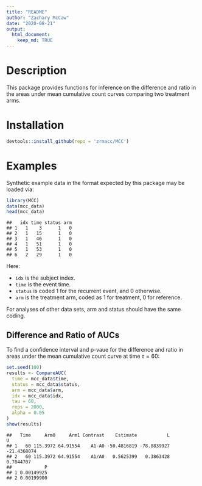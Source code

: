 ```yaml
---
title: "README"
author: "Zachary McCaw"
date: "2020-08-21"
output: 
  html_document: 
    keep_md: TRUE
--- 
```




# Description

This package provides functions for inference on the difference and ratio in the areas under mean cumulative count curves comparing two treatment arms. 

# Installation


```r
devtools::install_github(repo = 'zrmacc/MCC')
```

# Examples

Synthetic example data in the format expected by this package may be loaded via:


```r
library(MCC)
data(mcc_data)
head(mcc_data)
```

```
##   idx time status arm
## 1   1    3      1   0
## 2   1   15      1   0
## 3   1   46      1   0
## 4   1   51      1   0
## 5   1   53      1   0
## 6   2   29      1   0
```

Here: 

* `idx` is the subject index. 
* `time` is the event time. 
* `status` is coded 1 for the recurrent event, and 0 otherwise.
* `arm` is the treatment arm, coded as 1 for treatment, 0 for reference. 

For analyses of other data sets, arm and status should have the same coding. 

## Difference and Ratio of AUCs

To find a confidence interval and p-vaue for the difference and ratio in areas under the mean cumulative count curve at time $\tau = 60$: 

```r
set.seed(100)
results <- CompareAUC(
  time = mcc_data$time,
  status = mcc_data$status,
  arm = mcc_data$arm,
  idx = mcc_data$idx,
  tau = 60,
  reps = 2000,
  alpha = 0.05
)
show(results)
```

```
##   Time     Arm0     Arm1 Contrast    Estimate           L           U
## 1   60 115.3972 64.91554    A1-A0 -50.4816819 -78.8839927 -21.4368074
## 2   60 115.3972 64.91554    A1/A0   0.5625399   0.3863428   0.7844707
##            P
## 1 0.00149925
## 2 0.00199900
```
